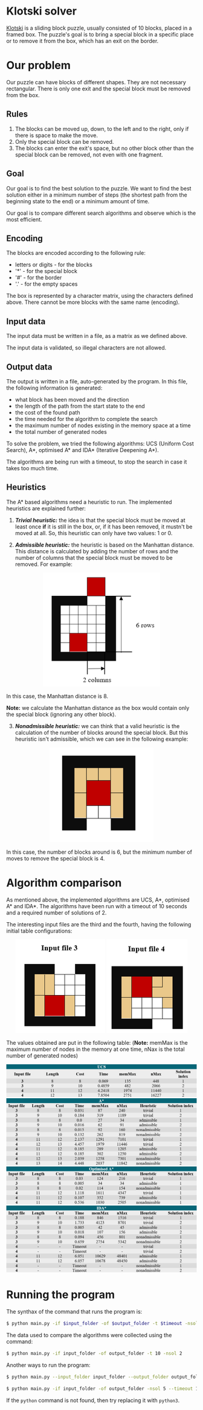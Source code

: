 # Klotski solver

[Klotski](https://en.wikipedia.org/wiki/Klotski) is a sliding block puzzle, usually consisted of 10 blocks, placed in a framed box. The puzzle's goal is to bring a special block in a specific place or to remove it from the box, which has an exit on the border.

# Our problem

Our puzzle can have blocks of different shapes. They are not necessary rectangular. There is only one exit and the special block must be removed from the box.


## Rules

1. The blocks can be moved up, down, to the left and to the right, only if there is space to make the move.
2. Only the special block can be removed.
3. The blocks can enter the exit's space, but no other block other than the special block can be removed, not even with one fragment.


## Goal

Our goal is to find the best solution to the puzzle. We want to find the best solution either in a minimum number of steps (the shortest path from the beginning state to the end) or a minimum amount of time.

Our goal is to compare different search algorithms and observe which is the most efficient. 

## Encoding

The blocks are encoded according to the following rule:

- letters or digits - for the blocks
- '*' - for the special block
- '#' - for the border
- '.' - for the empty spaces

The box is represented by a character matrix, using the characters defined above. There cannot be more blocks with the same name (encoding).


## Input data

The input data must be written in a file, as a matrix as we defined above. 

The input data is validated, so illegal characters are not allowed.


## Output data

The output is written in a file, auto-generated by the program. In this file, the following information is generated:

- what block has been moved and the direction
- the length of the path from the start state to the end
- the cost of the found path
- the time needed for the algorithm to complete the search
- the maximum number of nodes existing in the memory space at a time
- the total number of generated nodes

To solve the problem, we tried the following algorithms: UCS (Uniform Cost Search), A*, optimised A* and IDA* (Iterative Deepening A*).

The algorithms are being run with a timeout, to stop the search in case it takes too much time.

## Heuristics

The A* based algorithms need a heuristic to run. The implemented heuristics are explained further:

1. ***Trivial heuristic:*** the idea is that the special block must be moved at least once **if** it is still in the box, or, if it has been removed, it mustn't be moved at all. So, this heuristic can only have two values: 1 or 0. 

2. ***Admissible heuristic:*** the heuristic is based on the Manhattan distance. This distance is calculated by adding the number of rows and the number of columns that the special block must be moved to be removed. For example:

<p align="center">
  <img height="300" src="images/manhattan_example.png">
</p>

In this case, the Manhattan distance is 8.

**Note:** we calculate the Manhattan distance as the box would contain only the special block (ignoring any other block).

3. ***Nonadmissible heuristic:*** we can think that a valid heuristic is the calculation of the number of blocks around the special block. But this heuristic isn't admissible, which we can see in the following example:

<p align="center">
  <img height="250" src="images/nonadmissible_example.png">
</p>

In this case, the number of blocks around is 6, but the minimum number of moves to remove the special block is 4.


# Algorithm comparison

As mentioned above, the implemented algorithms are UCS, A*, optimised A* and IDA*. The algorithms have been run with a timeout of 10 seconds and a required number of solutions of 2.

The interesting input files are the third and the fourth, having the following initial table configurations:

<p align="center" display="inline-block">
  <img src="images/input_file_3.png" alt="input file 3"/>
  <img src="images/input_file_4.png" alt="input file 4"/>
</p>
 
The values obtained are put in the following table:
(**Note:** memMax is the maximum number of nodes in the memory at one time, nNax is the total number of generated nodes)

<p align="center">
  <img src="images/ucs_table.png">
  <img src="images/a_star_table.png">
  <img src="images/optimised_a_star_table.png">
  <img src="images/ida_star_table.png">
</p>


# Running the program

The synthax of the command that runs the program is:

```bash
$ python main.py -if $input_folder -of $output_folder -t $timeout -nsol $no_of_solutions
```

The data used to compare the algorithms were collected using the command:

```bash
$ python main.py -if input_folder -of output_folder -t 10 -nsol 2
```

Another ways to run the program:

```bash
$ python main.py --input_folder input_folder --output_folder output_folder --timeout 15 -nsol 5
```
```bash
$ python main.py -if input_folder -of output_folder -nsol 5 --timeout 15 
```

If the ```python``` command is not found, then try replacing it with ```python3```.
